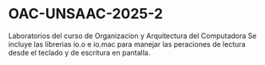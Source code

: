 # OAC-UNSAAC-2025-2
Laboratorios del curso de Organizacion y Arquitectura del Computadora
Se incluye las librerias io.o e io.mac para manejar las peraciones de lectura desde el teclado y de escritura en pantalla.
